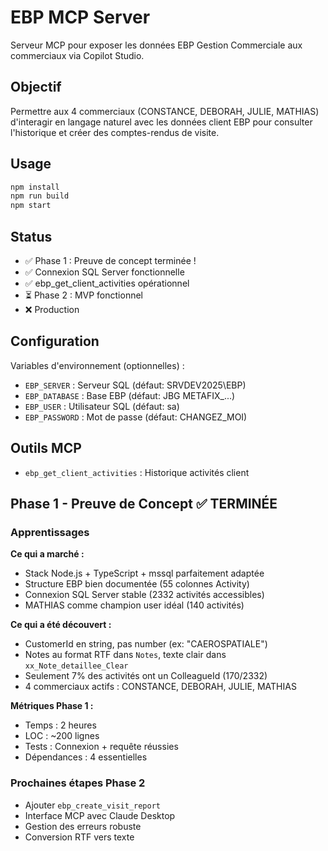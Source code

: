 # EBP MCP Server

Serveur MCP pour exposer les données EBP Gestion Commerciale aux commerciaux via Copilot Studio.

## Objectif

Permettre aux 4 commerciaux (CONSTANCE, DEBORAH, JULIE, MATHIAS) d'interagir en langage naturel avec les données client EBP pour consulter l'historique et créer des comptes-rendus de visite.

## Usage

```bash
npm install
npm run build
npm start
```

## Status

- ✅ Phase 1 : Preuve de concept terminée !
- ✅ Connexion SQL Server fonctionnelle
- ✅ ebp_get_client_activities opérationnel
- ⏳ Phase 2 : MVP fonctionnel
- ❌ Production

## Configuration

Variables d'environnement (optionnelles) :
- `EBP_SERVER` : Serveur SQL (défaut: SRVDEV2025\EBP)
- `EBP_DATABASE` : Base EBP (défaut: JBG METAFIX_...)
- `EBP_USER` : Utilisateur SQL (défaut: sa)
- `EBP_PASSWORD` : Mot de passe (défaut: CHANGEZ_MOI)

## Outils MCP

- `ebp_get_client_activities` : Historique activités client

## Phase 1 - Preuve de Concept ✅ TERMINÉE

### Apprentissages

**Ce qui a marché :**
- Stack Node.js + TypeScript + mssql parfaitement adaptée
- Structure EBP bien documentée (55 colonnes Activity)
- Connexion SQL Server stable (2332 activités accessibles)
- MATHIAS comme champion user idéal (140 activités)

**Ce qui a été découvert :**
- CustomerId en string, pas number (ex: "CAEROSPATIALE")
- Notes au format RTF dans `Notes`, texte clair dans `xx_Note_detaillee_Clear`
- Seulement 7% des activités ont un ColleagueId (170/2332)
- 4 commerciaux actifs : CONSTANCE, DEBORAH, JULIE, MATHIAS

**Métriques Phase 1 :**
- Temps : 2 heures
- LOC : ~200 lignes
- Tests : Connexion + requête réussies
- Dépendances : 4 essentielles

### Prochaines étapes Phase 2
- Ajouter `ebp_create_visit_report`
- Interface MCP avec Claude Desktop
- Gestion des erreurs robuste
- Conversion RTF vers texte